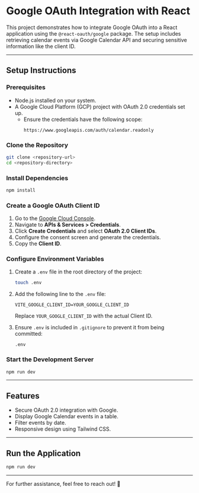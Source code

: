 
# Google OAuth Integration with React

This project demonstrates how to integrate Google OAuth into a React application using the `@react-oauth/google` package. The setup includes retrieving calendar events via Google Calendar API and securing sensitive information like the client ID.

---

## Setup Instructions

### Prerequisites

- Node.js installed on your system.
- A Google Cloud Platform (GCP) project with OAuth 2.0 credentials set up.
  - Ensure the credentials have the following scope:
    ```
    https://www.googleapis.com/auth/calendar.readonly
    ```

### Clone the Repository
```bash
git clone <repository-url>
cd <repository-directory>
```

### Install Dependencies
```bash
npm install
```

### Create a Google OAuth Client ID

1. Go to the [Google Cloud Console](https://console.cloud.google.com/).
2. Navigate to **APIs & Services > Credentials**.
3. Click **Create Credentials** and select **OAuth 2.0 Client IDs**.
4. Configure the consent screen and generate the credentials.
5. Copy the **Client ID**.

### Configure Environment Variables

1. Create a `.env` file in the root directory of the project:
   ```bash
   touch .env
   ```

2. Add the following line to the `.env` file:
   ```
   VITE_GOOGLE_CLIENT_ID=YOUR_GOOGLE_CLIENT_ID
   ```
   Replace `YOUR_GOOGLE_CLIENT_ID` with the actual Client ID.

3. Ensure `.env` is included in `.gitignore` to prevent it from being committed:
   ```
   .env
   ```

### Start the Development Server
```bash
npm run dev
```

---

## Features

- Secure OAuth 2.0 integration with Google.
- Display Google Calendar events in a table.
- Filter events by date.
- Responsive design using Tailwind CSS.

---

## Run the Application
```bash
npm run dev
```

---

For further assistance, feel free to reach out! 🚀
```